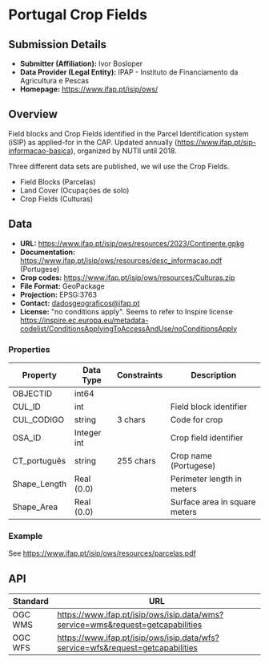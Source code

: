 # Portugal Crop Fields

## Submission Details

- **Submitter (Affiliation):** Ivor Bosloper
- **Data Provider (Legal Entity):** IPAP - Instituto de Financiamento da Agricultura e Pescas
- **Homepage:** https://www.ifap.pt/isip/ows/

## Overview

Field blocks and Crop Fields identified in the Parcel Identification system (iSIP) as applied-for in the CAP.
Updated annually (https://www.ifap.pt/sip-informacao-basica), organized by NUTII until 2018. 

Three different data sets are published, we wil use the Crop Fields.

- Field Blocks (Parcelas)
- Land Cover (Ocupações de solo)
- Crop Fields (Culturas)

## Data

- **URL:** https://www.ifap.pt/isip/ows/resources/2023/Continente.gpkg
- **Documentation:** https://www.ifap.pt/isip/ows/resources/desc_informacao.pdf (Portugese)
- **Crop codes:** https://www.ifap.pt/isip/ows/resources/Culturas.zip
- **File Format:** GeoPackage
- **Projection:** EPSG:3763
- **Contact:** dadosgeograficos@ifap.pt
- **License:** "no conditions apply". Seems to refer to Inspire license https://inspire.ec.europa.eu/metadata-codelist/ConditionsApplyingToAccessAndUse/noConditionsApply

### Properties

| Property     | Data Type   | Constraints | Description                   |
|--------------|-------------|-------------|-------------------------------|
| OBJECTID     | int64       |             |                               |
| CUL_ID       | int         |             | Field block identifier        |
| CUL_CODIGO   | string      | 3 chars     | Code for crop                 |
| OSA_ID       | Integer int |             | Crop field identifier         |
| CT_português | string      | 255 chars   | Crop name (Portugese)         |
| Shape_Length | Real (0.0)  |             | Perimeter length in meters    |
| Shape_Area   | Real (0.0)  |             | Surface area in square meters |

### Example

See https://www.ifap.pt/isip/ows/resources/parcelas.pdf

## API

| Standard | URL                                                                            |
|----------|--------------------------------------------------------------------------------| 
| OGC WMS  | https://www.ifap.pt/isip/ows/isip.data/wms?service=wms&request=getcapabilities |
| OGC WFS  | https://www.ifap.pt/isip/ows/isip.data/wfs?service=wfs&request=getcapabilities |
